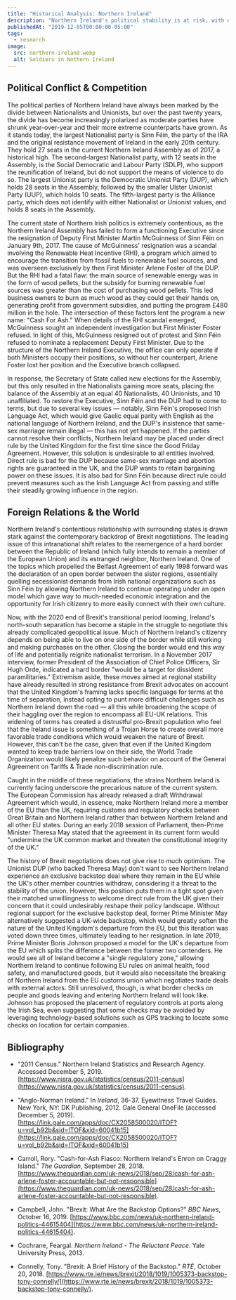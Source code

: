 ```yaml
---
title: "Historical Analysis: Northern Ireland"
description: "Northern Ireland's political stability is at risk, with deepening divisions between Nationalists and Unionists and unresolved Brexit issues. The failure to form a functioning Executive since 2017 highlights a polarized climate, while the potential for a hard border with Ireland threatens to undermine peace and reignite conflict."
publishedAt: "2019-12-05T00:00:00-05:00"
tags:
  - research
image:
  src: northern-ireland.webp
  alt: Soldiers in Nothern Ireland
---
```


## Political Conflict & Competition

The political parties of Northern Ireland have always been marked by the divide between Nationalists and Unionists, but over the past twenty years, the divide has become increasingly polarized as moderate parties have shrunk year-over-year and their more extreme counterparts have grown. As it stands today, the largest Nationalist party is Sinn Féin, the party of the IRA and the original resistance movement of Ireland in the early 20th century. They hold 27 seats in the current Northern Ireland Assembly as of 2017, a historical high. The second-largest Nationalist party, with 12 seats in the Assembly, is the Social Democratic and Labour Party (SDLP), who support the reunification of Ireland, but do not support the means of violence to do so. The largest Unionist party is the Democratic Unionist Party (DUP), which holds 28 seats in the Assembly, followed by the smaller Ulster Unionist Party (UUP), which holds 10 seats. The fifth-largest party is the Alliance party, which does not identify with either Nationalist or Unionist values, and holds 8 seats in the Assembly.

The current state of Northern Irish politics is extremely contentious, as the Northern Ireland Assembly has failed to form a functioning Executive since the resignation of Deputy First Minister Martin McGuinness of Sinn Féin on January 9th, 2017. The cause of McGuinness' resignation was a scandal involving the Renewable Heat Incentive (RHI), a program which aimed to encourage the transition from fossil fuels to renewable fuel sources, and was overseen exclusively by then First Minister Arlene Foster of the DUP. But the RHI had a fatal flaw: the main source of renewable energy was in the form of wood pellets, but the subsidy for burning renewable fuel sources was greater than the cost of purchasing wood pellets. This led business owners to burn as much wood as they could get their hands on, generating profit from government subsidies, and putting the program £480 million in the hole. The intersection of these factors lent the program a new name: "Cash For Ash." When details of the RHI scandal emerged, McGuinness sought an independent investigation but First Minister Foster refused. In light of this, McGuinness resigned out of protest and Sinn Féin refused to nominate a replacement Deputy First Minister. Due to the structure of the Northern Ireland Executive, the office can only operate if both Ministers occupy their positions, so without her counterpart, Arlene Foster lost her position and the Executive branch collapsed.

In response, the Secretary of State called new elections for the Assembly, but this only resulted in the Nationalists gaining more seats, placing the balance of the Assembly at an equal 40 Nationalists, 40 Unionists, and 10 unaffiliated. To restore the Executive, Sinn Féin and the DUP had to come to terms, but due to several key issues — notably, Sinn Féin's proposed Irish Language Act, which would give Gaelic equal parity with English as the national language of Northern Ireland, and the DUP's insistence that same-sex marriage remain illegal — this has not yet happened. If the parties cannot resolve their conflicts, Northern Ireland may be placed under direct rule by the United Kingdom for the first time since the Good Friday Agreement. However, this solution is undesirable to all entities involved. Direct rule is bad for the DUP because same-sex marriage and abortion rights are guaranteed in the UK, and the DUP wants to retain bargaining power on these issues. It is also bad for Sinn Féin because direct rule could prevent measures such as the Irish Language Act from passing and stifle their steadily growing influence in the region.

## Foreign Relations & the World

Northern Ireland's contentious relationship with surrounding states is drawn stark against the contemporary backdrop of Brexit negotiations. The leading issue of this intranational shift relates to the reemergence of a hard border between the Republic of Ireland (which fully intends to remain a member of the European Union) and its estranged neighbor, Northern Ireland. One of the topics which propelled the Belfast Agreement of early 1998 forward was the declaration of an open border between the sister regions, essentially quelling secessionist demands from Irish national organizations such as Sinn Féin by allowing Northern Ireland to continue operating under an open model which gave way to much-needed economic integration and the opportunity for Irish citizenry to more easily connect with their own culture.

Now, with the 2020 end of Brexit's transitional period looming, Ireland's north-south separation has become a staple in the struggle to negotiate this already complicated geopolitical issue. Much of Northern Ireland's citizenry depends on being able to live on one side of the border while still working and making purchases on the other. Closing the border would end this way of life and potentially reignite nationalist terrorism. In a November 2017 interview, former President of the Association of Chief Police Officers, Sir Hugh Orde, indicated a hard border "would be a target for dissident paramilitaries." Extremism aside, these moves aimed at regional stability have already resulted in strong resistance from Brexit advocates on account that the United Kingdom's framing lacks specific language for terms at the time of separation, instead opting to punt more difficult challenges such as Northern Ireland down the road — all this while broadening the scope of their haggling over the region to encompass all EU-UK relations. This widening of terms has created a distrustful pro-Brexit population who feel that the Ireland issue is something of a Trojan Horse to create overall more favorable trade conditions which would weaken the nature of Brexit. However, this can't be the case, given that even if the United Kingdom wanted to keep trade barriers low on their side, the World Trade Organization would likely penalize such behavior on account of the General Agreement on Tariffs & Trade non-discrimination rule.

Caught in the middle of these negotiations, the strains Northern Ireland is currently facing underscore the precarious nature of the current system. The European Commission has already released a draft Withdrawal Agreement which would, in essence, make Northern Ireland more a member of the EU than the UK, requiring customs and regulatory checks between Great Britain and Northern Ireland rather than between Northern Ireland and all other EU states. During an early 2018 session of Parliament, then-Prime Minister Theresa May stated that the agreement in its current form would "undermine the UK common market and threaten the constitutional integrity of the UK."

The history of Brexit negotiations does not give rise to much optimism. The Unionist DUP (who backed Theresa May) don't want to see Northern Ireland experience an exclusive backstop deal where they remain in the EU while the UK's other member countries withdraw, considering it a threat to the stability of the union. However, this position puts them in a tight spot given their matched unwillingness to welcome direct rule from the UK given their concern that it could undesirably reshape their policy landscape. Without regional support for the exclusive backstop deal, former Prime Minister May alternatively suggested a UK-wide backstop, which would greatly soften the nature of the United Kingdom's departure from the EU, but this iteration was voted down three times, ultimately leading to her resignation. In late 2019, Prime Minister Boris Johnson proposed a model for the UK's departure from the EU which splits the difference between the former two contenders. He would see all of Ireland become a "single regulatory zone," allowing Northern Ireland to continue following EU rules on animal health, food safety, and manufactured goods, but it would also necessitate the breaking of Northern Ireland from the EU customs union which negotiates trade deals with external actors. Still unresolved, though, is what border checks on people and goods leaving and entering Northern Ireland will look like. Johnson has proposed the placement of regulatory controls at ports along the Irish Sea, even suggesting that some checks may be avoided by leveraging technology-based solutions such as GPS tracking to locate some checks on location for certain companies.

## Bibliography

- "2011 Census." Northern Ireland Statistics and Research Agency. Accessed December 5, 2019. [https://www.nisra.gov.uk/statistics/census/2011-census](https://www.nisra.gov.uk/statistics/census/2011-census).

- "Anglo-Norman Ireland." In *Ireland*, 36-37. Eyewitness Travel Guides. New York, NY: DK Publishing, 2012. Gale General OneFile (accessed December 5, 2019). [https://link.gale.com/apps/doc/CX2058500020/ITOF?u=vol_b92b&sid=ITOF&xid=60041b15](https://link.gale.com/apps/doc/CX2058500020/ITOF?u=vol_b92b&sid=ITOF&xid=60041b15)

- Carroll, Rory. "Cash-for-Ash Fiasco: Northern Ireland's Enron on Craggy Island." *The Guardian*, September 28, 2018. [https://www.theguardian.com/uk-news/2018/sep/28/cash-for-ash-arlene-foster-accountable-but-not-responsible](https://www.theguardian.com/uk-news/2018/sep/28/cash-for-ash-arlene-foster-accountable-but-not-responsible).

- Campbell, John. "Brexit: What Are the Backstop Options?" *BBC News*, October 16, 2019. [https://www.bbc.com/news/uk-northern-ireland-politics-44615404](https://www.bbc.com/news/uk-northern-ireland-politics-44615404).

- Cochrane, Feargal. *Northern Ireland - The Reluctant Peace*. Yale University Press, 2013.

- Connelly, Tony. "Brexit: A Brief History of the Backstop." *RTÉ*, October 20, 2018. [https://www.rte.ie/news/brexit/2018/1019/1005373-backstop-tony-connelly/](https://www.rte.ie/news/brexit/2018/1019/1005373-backstop-tony-connelly/).
